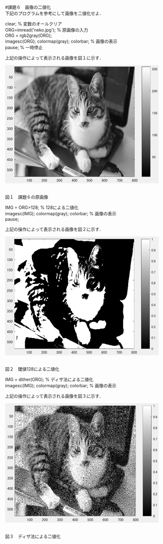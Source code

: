 #課題６　画像の二値化  
下記のプログラムを参考にして画像を二値化せよ．

clear; % 変数のオールクリア  
ORG=imread('neko.jpg'); % 原画像の入力  
ORG = rgb2gray(ORG);  
imagesc(ORG); colormap(gray); colorbar; % 画像の表示  
pause; % 一時停止  

上記の操作によって表示される画像を図１に示す．

<img src="https://github.com/miyabi0529/15ec068_image_processing/blob/master/kadai6.1.PNG" width="500">  

図１　課題６の原画像

IMG = ORG>128; % 128による二値化  
imagesc(IMG); colormap(gray); colorbar; % 画像の表示  
pause;  

上記の操作によって表示される画像を図２に示す．

<img src="https://github.com/miyabi0529/15ec068_image_processing/blob/master/kadai6.3.PNG" width="500">  

図２　閾値128による二値化

IMG = dither(ORG); % ディザ法による二値化  
imagesc(IMG); colormap(gray); colorbar; % 画像の表示  

上記の操作によって表示される画像を図３に示す．

<img src="https://github.com/miyabi0529/15ec068_image_processing/blob/master/kadai6.2.PNG" width="500">  

図３　ディザ法による二値化
